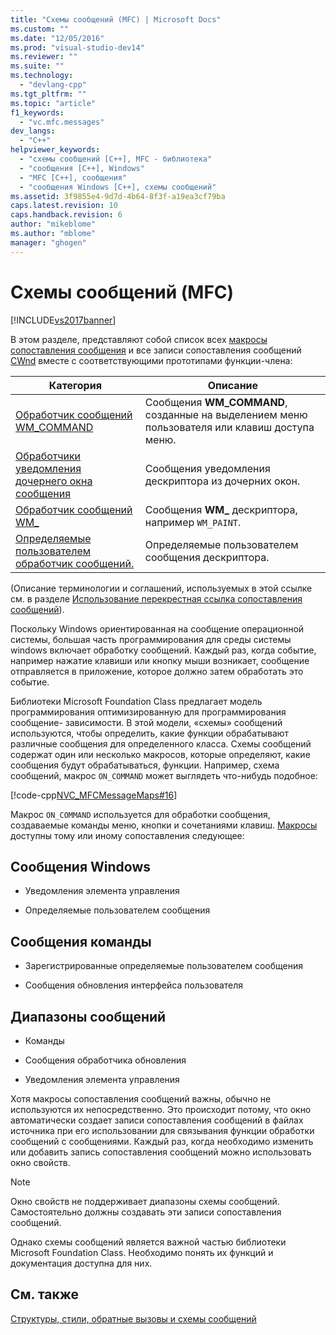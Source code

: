 ```yaml
---
title: "Схемы сообщений (MFC) | Microsoft Docs"
ms.custom: ""
ms.date: "12/05/2016"
ms.prod: "visual-studio-dev14"
ms.reviewer: ""
ms.suite: ""
ms.technology: 
  - "devlang-cpp"
ms.tgt_pltfrm: ""
ms.topic: "article"
f1_keywords: 
  - "vc.mfc.messages"
dev_langs: 
  - "C++"
helpviewer_keywords: 
  - "схемы сообщений [C++], MFC - библиотека"
  - "сообщения [C++], Windows"
  - "MFC [C++], сообщения"
  - "сообщения Windows [C++], схемы сообщений"
ms.assetid: 3f9855e4-9d7d-4b64-8f3f-a19ea3cf79ba
caps.latest.revision: 10
caps.handback.revision: 6
author: "mikeblome"
ms.author: "mblome"
manager: "ghogen"
---
```

# Схемы сообщений (MFC)
[!INCLUDE[vs2017banner](../../assembler/inline/includes/vs2017banner.md)]

В этом разделе, представляют собой список всех [макросы сопоставления сообщения](../../mfc/reference/message-map-macros-mfc.md) и все записи сопоставления сообщений [CWnd](../Topic/CWnd%20Class.md) вместе с соответствующими прототипами функции\-члена:  
  
|Категория|Описание|  
|---------------|--------------|  
|[Обработчик сообщений WM\_COMMAND](../Topic/WM_COMMAND%20Message%20Handler.md)|Сообщения **WM\_COMMAND**, созданные на выделением меню пользователя или клавиш доступа меню.|  
|[Обработчики уведомления дочернего окна сообщения](../Topic/Child%20Window%20Notification%20Message%20Handlers.md)|Сообщения уведомления дескриптора из дочерних окон.|  
|[Обработчик сообщений WM\_](../../mfc/reference/handlers-for-wm-messages.md)|Сообщения **WM\_** дескриптора, например `WM_PAINT`.|  
|[Определяемые пользователем обработчик сообщений.](../Topic/User-Defined%20Handlers.md)|Определяемые пользователем сообщения дескриптора.|  
  
 \(Описание терминологии и соглашений, используемых в этой ссылке см. в разделе [Использование перекрестная ссылка сопоставления сообщений](../../mfc/reference/how-to-use-the-message-map-cross-reference.md)\).  
  
 Поскольку Windows ориентированная на сообщение операционной системы, большая часть программирования для среды системы windows включает обработку сообщений.  Каждый раз, когда событие, например нажатие клавиши или кнопку мыши возникает, сообщение отправляется в приложение, которое должно затем обработать это событие.  
  
 Библиотеки Microsoft Foundation Class предлагает модель программирования оптимизированную для программирования сообщение\- зависимости.  В этой модели, «схемы» сообщений используются, чтобы определить, какие функции обрабатывают различные сообщения для определенного класса.  Схемы сообщений содержат один или несколько макросов, которые определяют, какие сообщения будут обрабатываться, функции.  Например, схема сообщений, макрос `ON_COMMAND` может выглядеть что\-нибудь подобное:  
  
 [!code-cpp[NVC_MFCMessageMaps#16](../../mfc/reference/codesnippet/CPP/message-maps-mfc_1.cpp)]  
  
 Макрос `ON_COMMAND` используется для обработки сообщения, создаваемые команды меню, кнопки и сочетаниями клавиш.  [Макросы](../../mfc/reference/message-map-macros-mfc.md) доступны тому или иному сопоставления следующее:  
  
## Сообщения Windows  
  
-   Уведомления элемента управления  
  
-   Определяемые пользователем сообщения  
  
## Сообщения команды  
  
-   Зарегистрированные определяемые пользователем сообщения  
  
-   Сообщения обновления интерфейса пользователя  
  
## Диапазоны сообщений  
  
-   Команды  
  
-   Сообщения обработчика обновления  
  
-   Уведомления элемента управления  
  
 Хотя макросы сопоставления сообщений важны, обычно не используются их непосредственно.  Это происходит потому, что окно автоматически создает записи сопоставления сообщений в файлах источника при его использовании для связывания функции обработки сообщений с сообщениями.  Каждый раз, когда необходимо изменить или добавить запись сопоставления сообщений можно использовать окно свойств.  
  
> [!NOTE]
>  Окно свойств не поддерживает диапазоны схемы сообщений.  Самостоятельно должны создавать эти записи сопоставления сообщений.  
  
 Однако схемы сообщений является важной частью библиотеки Microsoft Foundation Class.  Необходимо понять их функций и документация доступна для них.  
  
## См. также  
 [Структуры, стили, обратные вызовы и схемы сообщений](../../mfc/reference/structures-styles-callbacks-and-message-maps.md)